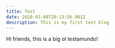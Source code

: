 ```yaml
---
title: Test
date: 2020-03-08T20:13:56.001Z
description: This is my first test blog
---
```

Hi friends, this is a big ol testamundo!